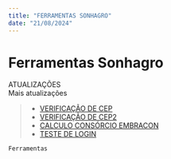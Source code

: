 ```yaml
---
title: "FERRAMENTAS SONHAGRO"
date: "21/08/2024"
---
```


# Ferramentas Sonhagro


ATUALIZAÇÕES<br>
Mais atualizações
> - [VERIFICAÇÃO DE CEP](https://natalvalerio.github.io/sonhagro/cep/)
> - [VERIFICAÇÃO DE CEP2](https://natalvalerio.github.io/sonhagro/cep2/)
> - [CALCULO CONSÓRCIO EMBRACON](https://natalvalerio.github.io/sonhagro/consorcio/)
> - [TESTE DE LOGIN](https://natalvalerio.github.io/sonhagro/login/)


``` html
Ferramentas
```

